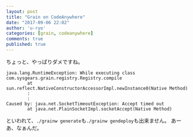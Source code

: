 ```yaml
---
layout: post
title: "Grain on CodeAnywhere"
date: "2017-09-06 22:02"
author: 'u-ryo'
categories: [grain, codeanywhere]
comments: true
published: true
---
```

ちょっと、やっぱりダメですね。

```
java.lang.RuntimeException: While executing class com.sysgears.grain.registry.Registry.compile
        at sun.reflect.NativeConstructorAccessorImpl.newInstance0(Native Method)
        :
        :
Caused by: java.net.SocketTimeoutException: Accept timed out
        at java.net.PlainSocketImpl.socketAccept(Native Method)
```

といわれて、`./grainw generate`も`./grainw gendeploy`も出来ません。
あーあ、なぁんだ。
